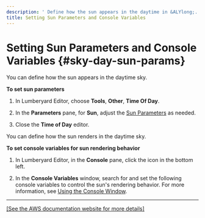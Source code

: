 ```yaml
---
description: ' Define how the sun appears in the daytime in &ALYlong;. '
title: Setting Sun Parameters and Console Variables
---
```

# Setting Sun Parameters and Console Variables {#sky-day-sun-params}

You can define how the sun appears in the daytime sky\.

**To set sun parameters**

1. In Lumberyard Editor, choose **Tools**, **Other**, **Time Of Day**\.

1. In the **Parameters** pane, for **Sun**, adjust the [Sun Parameters](/docs/userguide/sky/tod-parameters#sun-time-of-day-parameters) as needed\.

1. Close the **Time of Day** editor\.

You can define how the sun renders in the daytime sky\.

**To set console variables for sun rendering behavior**

1. In Lumberyard Editor, in the **Console** pane, click the icon in the bottom left\.

1. In the **Console Variables** window, search for and set the following console variables to control the sun's rendering behavior\. For more information, see [Using the Console Window](/docs/userguide/console-intro.md)\.  
****    
[\[See the AWS documentation website for more details\]](http://docs.aws.amazon.com/lumberyard/latest/userguide/sky-day-sun-params.html)